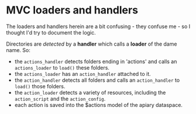 # MVC loaders and handlers

The loaders and handlers herein are a bit confusing - they confuse me - so I thought I'd try to document the logic.

Directories are *detected* by a __handler__ which calls a __loader__ of the dame name. So:

* the `actions_handler` detects folders ending in 'actions' and calls an `actions_loader` to `load()` these folders.
* the `actions_loader` has an `action_handler` attached to it.
* the `action_handler` detects all folders and calls an `action_handler` to `load()` those folders.
* the `action_loader` detects a variety of resources, including the `action_script` and the `action_config`.
* each action is saved into the $actions model of the apiary dataspace.